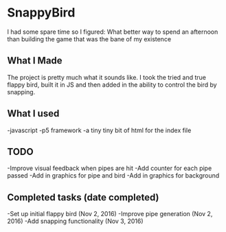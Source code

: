 # SnappyBird
I had some spare time so I figured: What better way to spend an afternoon than building the game that was the bane of my existence


## What I Made
The project is pretty much what it sounds like. I took the tried and true flappy bird, built it in JS and then added in the ability to control the bird by snapping.


## What I used
-javascript
-p5 framework
-a tiny tiny bit of html for the index file

## TODO
-Improve visual feedback when pipes are hit
-Add counter for each pipe passed
-Add in graphics for pipe and bird
-Add in graphics for background

## Completed tasks (date completed)
-Set up initial flappy bird (Nov 2, 2016)
-Improve pipe generation (Nov 2, 2016)
-Add snapping functionality (Nov 3, 2016)
